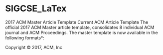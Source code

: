 # SIGCSE_LaTex
2017 ACM Master Article Template Current ACM Article Template  The official 2017 ACM Master article template, consolidates 8 individual ACM journal and ACM Proceedings. The master template is now available in the following formats*:

Copyright © 2017, ACM, Inc
